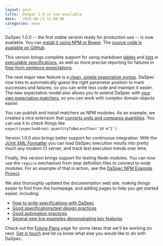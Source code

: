 ```yaml
---
layout: post
title:  DaSpec 1.0 is now available 
date:   2015-08-23 12:00:00
categories: news 
---
```


DaSpec 1.0.0 -- the first stable version ready for production use -- is now available. You can [install it using NPM or Bower](/guides/install.html). The [source code is available on GitHub](https://github.com/daspec/daspec-js).

This version brings complete support for using markdown [tables](/examples/basic/tables_as_lists_of_objects/) and [lists](/examples/basic/checking_for_missing_and_additional_list_items/) in [executable specifications](/guides/executable_specifications.html), as well as more precise reporting for failures in [free-form sentence expectations](/examples/basic/extracting_examples_from_sentences/).

The next major new feature is a [clean, simple expectation syntax](/guides/matchers.html). DaSpec now tries to automatically guess the right parameter position to mark successes and failures, so you can write less code and maintain it easier. The new expectation model also allows you to extend DaSpec with [your own expectation matchers](/examples/advanced/custom_matchers/), so you can work with complex domain objects easier. 

You can publish and install matchers as NPM modules. As an example, we created a nice extension that [converts units and compares quantities](https://github.com/daspec/daspec-js-quantity-matchers). You can use it to check things like `expect(expectedArea).quantityToBeLessThan('10 m^2')`.

Version 1.0.0 also brings better support for continuous integration. With the [JUnit XML Formatter](https://github.com/daspec/daspec-js-junit-xml-formatter) you can load DaSpec execution results into pretty much any modern CI server, and track test execution trends over time.

Finally, this version brings support for testing Node modules. You can now use the `require` mechanism from step definition files to connect to node modules. For an example of that in action, see the [DaSpec NPM Example Project](https://github.com/daspec/daspec-js-npm-example).

We also thoroughly updated the documentation web site, making things easier to find from the homepage, and adding pages to help you get started easier, including:

* [How to write specifications with DaSpec](/guides/how_to_write_specifications.html)
* [Good specifications/test design practices](/guides/good_writing_practices.html)
* [Good automation practices](/guides/good_automation_practices.html)
* [Several new live examples demonstrating key features](/examples/)

Check out the [Future Plans](/guides/future_plans.html) page for some ideas that we'll be working on next. [Get in touch](https://groups.google.com/forum/#!forum/daspec) and let us know what else you would like to do with DaSpec.
